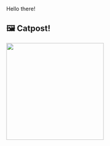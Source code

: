 Hello there!



## 🖼️ Catpost!

<sub>
    <img src="https://cdn2.thecatapi.com/images/428.jpg" height="256">
</sub>

